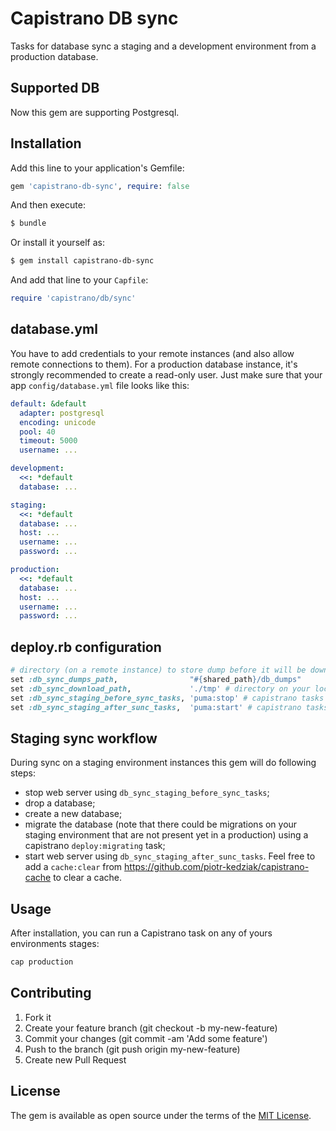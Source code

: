 # Capistrano DB sync
Tasks for database sync a staging and a development environment from a production database.

## Supported DB
Now this gem are supporting Postgresql.

## Installation
Add this line to your application's Gemfile:

```ruby
gem 'capistrano-db-sync', require: false
```

And then execute:
```bash
$ bundle
```

Or install it yourself as:
```bash
$ gem install capistrano-db-sync
```

And add that line to your `Capfile`:
```ruby
require 'capistrano/db/sync'
```

## database.yml
You have to add credentials to your remote instances (and also allow remote connections to them). For a production database instance, it's strongly recommended to create a read-only user.
Just make sure that your app `config/database.yml` file looks like this:
```yaml
default: &default
  adapter: postgresql
  encoding: unicode
  pool: 40
  timeout: 5000
  username: ...

development:
  <<: *default
  database: ...

staging:
  <<: *default
  database: ...
  host: ...
  username: ...
  password: ...

production:
  <<: *default
  database: ...
  host: ...
  username: ...
  password: ...
```

## deploy.rb configuration
```ruby
# directory (on a remote instance) to store dump before it will be downloaded
set :db_sync_dumps_path,                "#{shared_path}/db_dumps"
set :db_sync_download_path,             './tmp' # directory on your local mashine to store downloaded dump
set :db_sync_staging_before_sync_tasks, 'puma:stop' # capistrano tasks that will be executed on a staging environment before db sync
set :db_sync_staging_after_sunc_tasks,  'puma:start' # capistrano tasks that will be executed on a staging environment after db sync
```

## Staging sync workflow
During sync on a staging environment instances this gem will do following steps:
- stop web server using `db_sync_staging_before_sync_tasks`;
- drop a database;
- create a new database;
- migrate the database (note that there could be migrations on your staging environment that are not present yet in a production) using a capistrano `deploy:migrating` task;
- start web server using `db_sync_staging_after_sunc_tasks`. Feel free to add a `cache:clear` from https://github.com/piotr-kedziak/capistrano-cache to clear a cache.

## Usage
After installation, you can run a Capistrano task on any of yours environments stages:
```bash
cap production
```

## Contributing
1. Fork it
2. Create your feature branch (git checkout -b my-new-feature)
3. Commit your changes (git commit -am 'Add some feature')
4. Push to the branch (git push origin my-new-feature)
5. Create new Pull Request

## License
The gem is available as open source under the terms of the [MIT License](http://opensource.org/licenses/MIT).
